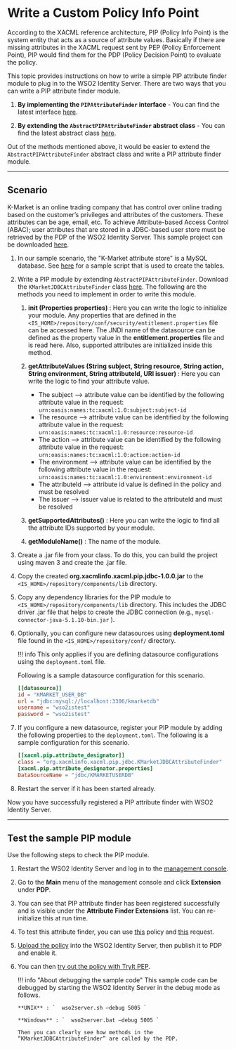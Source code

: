 # Write a Custom Policy Info Point

According to the XACML reference architecture, PIP (Policy Info Point) is the system entity that acts as a source of attribute values. Basically if there are missing attributes in the XACML request sent by PEP (Policy Enforcement Point), PIP would find them for the PDP (Policy Decision Point) to evaluate the policy.

This topic provides instructions on how to write a simple PIP attribute finder module to plug in to the WSO2 Identity Server. There are two ways that you can write a PIP attribute finder module.

1.  **By implementing the `PIPAttributeFinder` interface** - You can find the latest interface [here](https://github.com/wso2/carbon-identity/blob/master/components/entitlement/org.wso2.carbon.identity.entitlement/src/main/java/org/wso2/carbon/identity/entitlement/pip/PIPAttributeFinder.java).

2.  **By extending the `AbstractPIPAttributeFinder` abstract class** -  You can find the latest abstract class [here](https://github.com/wso2/carbon-identity/blob/master/components/entitlement/org.wso2.carbon.identity.entitlement/src/main/java/org/wso2/carbon/identity/entitlement/pip/AbstractPIPAttributeFinder.java).

Out of the methods mentioned above, it would be easier to extend the `AbstractPIPAttributeFinder` abstract class and write a PIP attribute finder module.

---

## Scenario

K-Market is an online trading company that has control over online trading based on the customer’s privileges and attributes of the customers. These attributes can be age, email, etc. To achieve Attribute-based Access Control (ABAC); user attributes that are stored in a JDBC-based user store must be retrieved by the PDP of the WSO2 Identity Server. This sample project can be downloaded [here](https://svn.wso2.org/repos/wso2/people/asela/xacml/pip/jdbc/).

1.  In our sample scenario, the "K-Market attribute store" is a MySQL database. See [here](https://svn.wso2.org/repos/wso2/people/asela/xacml/pip/jdbc/resources/dbScript/testUserStore.sql) for a sample script that is used to create the tables.

2.  Write a PIP module by extending  `AbstractPIPAttributeFinder`. Download the  `KMarketJDBCAttributeFinder`  class [here](https://svn.wso2.org/repos/wso2/people/asela/xacml/pip/jdbc/src/main/org/xacmlinfo/xacml/pip/jdbc/KMarketJDBCAttributeFinder.java). The following are the methods you need to implement in order to write this module.

    1.  **init (Properties properties)** : Here you can write the logic to initialize your module. Any properties that are defined in
        the `<IS_HOME>/repository/conf/security/entitlement.properties` file can be accessed here. The JNDI name of the datasource can be defined as the property value in the **entitlement.properties** file and is read here. Also, supported attributes are initialized inside this method.

    2.  **getAttributeValues (String subject, String resource, String action, String environment, String attributeId, URI issuer)** :
        Here you can write the logic to find your attribute value.
        -   The subject –\> attribute value can be identified by the
            following attribute value in the request:  
            `urn:oasis:names:tc:xacml:1.0:subject:subject-id`
        -   The resource –\> attribute value can be identified by the
            following attribute value in the request:  
            `urn:oasis:names:tc:xacml:1.0:resource:resource-id`
        -   The action –\> attribute value can be identified by the
            following attribute value in the request:  
            `urn:oasis:names:tc:xacml:1.0:action:action-id`
        -   The environment –\> attribute value can be identified by the
            following attribute value in the request:  
            `urn:oasis:names:tc:xacml:1.0:environment:environment-id`
        -   The attributeId –\> attribute id value is defined in the
            policy and must be resolved
        -   The issuer –\> issuer value is related to the attributeId
            and must be resolved

    3.  **getSupportedAttributes()** : Here you can write the logic to find all the attribute IDs supported by your module.

    4.  **getModuleName()** : The name of the module.
    
3.  Create a .jar file from your class. To do this, you can build the project using maven 3 and create the .jar file.

4.  Copy the created **org.xacmlinfo.xacml.pip.jdbc-1.0.0.jar** to the `<IS_HOME>/repository/components/lib` directory.

5.  Copy any dependency libraries for the PIP module to `<IS_HOME>/repository/components/lib` directory. This includes the JDBC driver .jar file that helps to create the JDBC connection (e.g., `mysql-connector-java-5.1.10-bin.jar` ).

6.  Optionally, you can configure new datasources using **deployment.toml** file found in the `<IS_HOME>/repository/conf/` directory.

    !!! info
        This only applies if you are defining datasource configurations
        using the `deployment.toml` file.

    Following is a sample datasource configuration for this scenario.

    ```toml
    [[datasource]]
    id = "KMARKET_USER_DB"
    url = "jdbc:mysql://localhost:3306/kmarketdb"
    username = "wso2istest"
    password = "wso2istest"
    ```

7.  If you configure a new datasource, register your PIP module by adding the following properties to the `deployment.toml`. The following is a sample configuration for this scenario.

    ```toml
    [[xacml.pip.attribute_designator]]
    class = "org.xacmlinfo.xacml.pip.jdbc.KMarketJDBCAttributeFinder"
    [xacml.pip.attribute_designator.properties]
    DataSourceName = "jdbc/KMARKETUSERDB" 
    ```

8.  Restart the server if it has been started already.

Now you have successfully registered a PIP attribute finder with WSO2 Identity Server.

----

## Test the sample PIP module

Use the following steps to check the PIP module.

1.  Restart the WSO2 Identity Server and log in to the [management console](TODO:../../setup/getting-started-with-the-management-console).

2.  Go to the **Main** menu of the management console and click **Extension** under **PDP**.

3.  You can see that PIP attribute finder has been registered successfully and is visible under the **Attribute Finder Extensions** list. You can re-initialize this at run time.

4.  To test this attribute finder, you can use [this](https://svn.wso2.org/repos/wso2/people/asela/xacml/pip/jdbc/resources/Kmarket-Test-Policy.xml) policy and [this](https://svn.wso2.org/repos/wso2/people/asela/xacml/pip/jdbc/resources/Test-Request.xml) request.

5. [Upload the policy](TODO:../../learn/creating-a-xacml-policy) into the WSO2 Identity Server, then publish it to PDP and enable it.

6.  You can then [try out the policy with TryIt PEP](TODO:../../../administer/using-the-xacml-tryit-tool).

    !!! info "About debugging the sample code"
        This sample code can be debugged by starting the WSO2 Identity
        Server in the debug mode as follows.

        **UNIX** : `  wso2server.sh –debug 5005 `

        **Windows** : `  wso2server.bat –debug 5005 `

        Then you can clearly see how methods in the
        “KMarketJDBCAttributeFinder” are called by the PDP.
